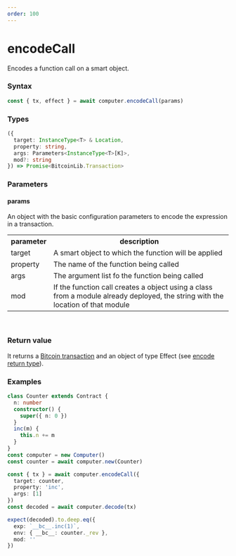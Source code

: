 ```yaml
---
order: 100
---
```


# encodeCall

Encodes a function call on a smart object.

### Syntax
```js
const { tx, effect } = await computer.encodeCall(params)
```

### Types
```ts
({
  target: InstanceType<T> & Location,
  property: string,
  args: Parameters<InstanceType<T>[K]>,
  mod?: string
}) => Promise<BitcoinLib.Transaction>
```

### Parameters

#### params
An object with the basic configuration parameters to encode the expression in a transaction.

<div align="center" style="font-size: 14px;">
  <table>
    <tr>
      <th>parameter</th>
      <th>description</th>
    </tr>
    <tr>
      <td>target</td>
      <td>A smart object to which the function will be applied</td>
    </tr>
    <tr>
      <td>property</td>
      <td>The name of the function being called</td>
    </tr>
    <tr>
      <td>args</td>
      <td>The argument list fo the function being called</td>
    </tr>
    <tr>
      <td>mod</td>
      <td>If the function call creates a object using a class from a module already deployed, the string with the location of that module</td>
    </tr>
  </table>
</div>

<br>

### Return value
It returns a [Bitcoin transaction](https://github.com/bitcoin-computer/monorepo/blob/main/packages/nakamotojs-lib/ts_src/transaction.ts) and an object of type Effect (see [encode return type](/api/encode/#return-value)).

### Examples
```ts
class Counter extends Contract {
  n: number
  constructor() {
    super({ n: 0 })
  }
  inc(m) {
    this.n += m
  }
}
const computer = new Computer()
const counter = await computer.new(Counter)

const { tx } = await computer.encodeCall({
  target: counter,
  property: 'inc',
  args: [1]
})
const decoded = await computer.decode(tx)

expect(decoded).to.deep.eq({
  exp: `__bc__.inc(1)`,
  env: { __bc__: counter._rev },
  mod: ''
})
```